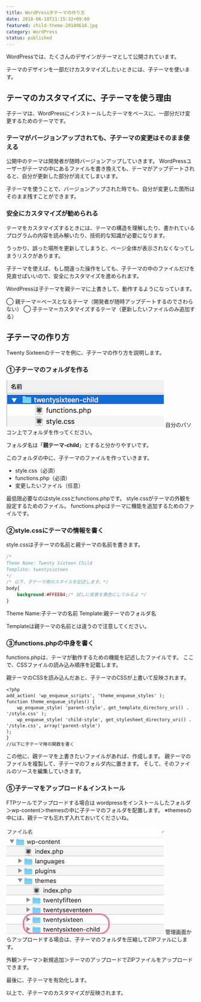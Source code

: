 ```yaml
---
title: WordPress子テーマの作り方
date: 2018-06-18T21:15:32+09:00
featured: child-theme-20180618.jpg
category: WordPress
status: published
---
```


WordPressでは、たくさんのデザインがテーマとして公開されています。

テーマのデザインを一部だけカスタマイズしたいときには、子テーマを使います。

## テーマのカスタマイズに、子テーマを使う理由

子テーマは、WordPressにインストールしたテーマをベースに、一部分だけ変更するためのテーマです。

### テーマがバージョンアップされても、子テーマの変更はそのまま使える

公開中のテーマは開発者が随時バージョンアップしていきます。
WordPressユーザーがテーマの中にあるファイルを書き換えても、テーマがアップデートされると、自分が更新した部分が消えてしまいます。

子テーマを使うことで、バージョンアップされた時でも、自分が変更した箇所はそのまま残すことができます。

### 安全にカスタマイズが勧められる

テーマをカスタマイズするときには、テーマの構造を理解したり、書かれているプログラムの内容を読み解いたり、技術的な知識が必要になります。

うっかり、誤った場所を更新してしまうと、ページ全体が表示されなくなってしまうリスクがあります。

子テーマを使えば、もし間違った操作をしても、子テーマの中のファイルだけを見直せばいいので、安全にカスタマイズを進められます。

WordPressは子テーマを親テーマに上書きして、動作するようになっています。

◯ 親テーマ＝ベースとなるテーマ（開発者が随時アップデートするのでさわらない）
◯ 子テーマ＝カスタマイズするテーマ（更新したいファイルのみ追加する）

## 子テーマの作り方

Twenty Sixteenのテーマを例に、子テーマの作り方を説明します。

### ①子テーマのフォルダを作る

![子テーマのフォルダ構成](ss-childtheme-01.png) 自分のパソコン上でフォルダを作ってください。

フォルダ名は「**親テーマ-child**」とすると分かりやすいです。

このフォルダの中に、子テーマのファイルを作っていきます。

* style.css（必須）
* functions.php（必須）
* 変更したいファイル（任意）

最低限必要なのはstyle.cssとfunctions.phpです。
style.cssがテーマの外観を設定するためのファイル。
functions.phpはテーマに機能を追加するためのファイルです。

### ②style.cssにテーマの情報を書く

style.cssは子テーマの名前と親テーマの名前を書きます。

```css:title=style.css
/*
Theme Name: Twenty Sixteen Child
Template: twentysixteen
*/
/* 以下、子テーマ用のスタイルを記述します。*/
body{
    background:#FFEEB4;/* 試しに背景を黄色にしてみるよ */
}
```

Theme Name:子テーマの名前
Template:親テーマのフォルダ名

Templateは親テーマの名前とは違うので注意してください。

### ③functions.phpの中身を書く

functions.phpは、テーマが動作するための機能を記述したファイルです。
ここで、CSSファイルの読み込み順序を記載します。

親テーマのCSSを読み込んだあと、子テーマのCSSが上書いて反映されます。

```php:title=functions.php
<?php
add_action( 'wp_enqueue_scripts', 'theme_enqueue_styles' );
function theme_enqueue_styles() {
    wp_enqueue_style( 'parent-style', get_template_directory_uri() . '/style.css' );
    wp_enqueue_style( 'child-style', get_stylesheet_directory_uri() . '/style.css', array('parent-style')
);
}
//以下に子テーマ用の関数を書く
```

この他に、親テーマを上書きたいファイルがあれば、作成します。
親テーマのファイルを複製して、子テーマのフォルダ内に置きます。
そして、そのファイルのソースを編集していきます。

### ⑤子テーマをアップロード＆インストール

FTPツールでアップロードする場合は
wordpressをインストールしたフォルダ＞wp-content＞themesの中に子テーマのフォルダを配置します。
※themesの中には、親テーマも忘れず入れておいてくださいね。

![テーマフォルダの構成](ss-childtheme-03.jpg) 管理画面からアップロードする場合は、子テーマのフォルダを圧縮してZIPファルにします。


外観＞テーマ＞新規追加＞テーマのアップロードでZIPファイルをアップロードできます。

最後に、子テーマを有効化します。

以上で、子テーマのカスタマイズが反映されます。


